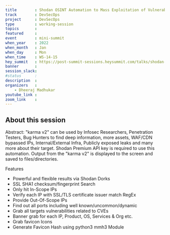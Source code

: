 ```yaml
---
title        : Shodan OSINT Automation to Mass Exploitation of Vulnerabilities
track        : DevSecOps
project      : DevSecOps
type         : working-session
topics       :
featured     :
event        : mini-summit
when_year    : 2022
when_month   : Jan
when_day     : Mon
when_time    : WS-14-15
hey_summit   : https://post-summit-sessions.heysummit.com/talks/shodan-osint-automation-to-mass-exploitation-of-vulnerabilities/
banner       : 
session_slack:
#status      : 
description  :
organizers   :
    - Dheeraj Madhukar      
youtube_link : 
zoom_link    : 
---
```


## About this session
Abstract:
"karma v2" can be used by Infosec Researchers, Penetration Testers, Bug Hunters to find deep information, more assets, WAF/CDN bypassed IPs, Internal/External Infra, Publicly exposed leaks and many more about their target. Shodan Premium API key is required to use this automation. Output from the "karma v2" is displayed to the screen and saved to files/directories.

Features
- Powerful and flexible results via Shodan Dorks
- SSL SHA1 checksum/fingerprint Search
- Only hit In-Scope IPs
- Verify each IP with SSL/TLS certificate issuer match RegEx
- Provide Out-Of-Scope IPs
- Find out all ports including well known/uncommon/dynamic
- Grab all targets vulnerabilities related to CVEs
- Banner grab for each IP, Product, OS, Services & Org etc.
- Grab favicon Icons
- Generate Favicon Hash using python3 mmh3 Module
